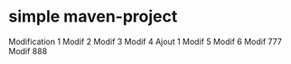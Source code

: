 # simple maven-project
Modification 1
Modif 2
Modif 3
Modif 4
Ajout 1
Modif 5
Modif 6
Modif 777
Modif 888
